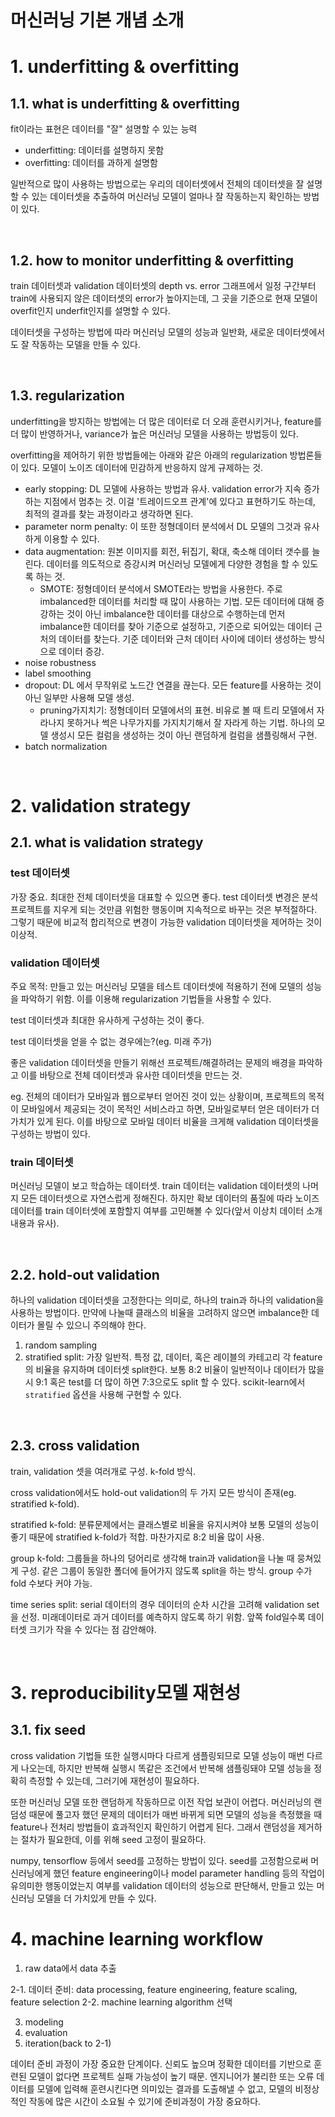 # 머신러닝 기본 개념 소개

# 1. underfitting & overfitting

## 1.1. what is underfitting & overfitting

fit이라는 표현은 데이터를 "잘" 설명할 수 있는 능력

- underfitting: 데이터를 설명하지 못함
- overfitting: 데이터를 과하게 설명함

일반적으로 많이 사용하는 방법으로는 우리의 데이터셋에서 전체의 데이터셋을 잘 설명할 수 있는 데이터셋을 추출하여 머신러닝 모델이 얼마나 잘 작동하는지 확인하는 방법이 있다.

<br>

## 1.2. how to monitor underfitting & overfitting

train 데이터셋과 validation 데이터셋의 depth vs. error 그래프에서 일정 구간부터 train에 사용되지 않은 데이터셋의 error가 높아지는데, 그 곳을 기준으로 현재 모델이 overfit인지 underfit인지를 설명할 수 있다.

데이터셋을 구성하는 방법에 따라 머신러닝 모델의 성능과 일반화, 새로운 데이터셋에서도 잘 작동하는 모델을 만들 수 있다.

<br>

## 1.3. regularization

underfitting을 방지하는 방법에는 더 많은 데이터로 더 오래 훈련시키거나, feature를 더 많이 반영하거나, variance가 높은 머신러닝 모델을 사용하는 방법등이 있다.

overfitting을 제어하기 위한 방법들에는 아래와 같은 아래의 regularization 방법론들이 있다. 모델이 노이즈 데이터에 민감하게 반응하지 않게 규제하는 것.

- early stopping: DL 모델에 사용하는 방법과 유사. validation error가 지속 증가하는 지점에서 멈추는 것. 이걸 '트레이드오프 관계'에 있다고 표현하기도 하는데, 최적의 결과를 찾는 과정이라고 생각하면 된다.
- parameter norm penalty: 이 또한 정형데이터 분석에서 DL 모델의 그것과 유사하게 이용할 수 있다.
- data augmentation: 원본 이미지를 회전, 뒤집기, 확대, 축소해 데이터 갯수를 늘린다. 데이터를 의도적으로 증강시켜 머신러닝 모델에게 다양한 경험을 할 수 있도록 하는 것.
    - SMOTE: 정형데이터 분석에서 SMOTE라는 방법을 사용한다. 주로 imbalanced한 데이터를 처리할 때 많이 사용하는 기법. 모든 데이터에 대해 증강하는 것이 아닌 imbalance한 데이터를 대상으로 수행하는데 먼저 imbalance한 데이터를 찾아 기준으로 설정하고, 기준으로 되어있는 데이터 근처의 데이터를 찾는다. 기준 데이터와 근처 데이터 사이에 데이터 생성하는 방식으로 데이터 증강.
- noise robustness
- label smoothing
- dropout: DL 에서 무작위로 노드간 연결을 끊는다. 모든 feature를 사용하는 것이 아닌 일부만 사용해 모델 생성.
    - pruning가지치기: 정형데이터 모델에서의 표현. 비유로 볼 때 트리 모델에서 자라나지 못하거나 썩은 나무가지를 가지치기해서 잘 자라게 하는 기법. 하나의 모델 생성시 모든 컬럼을 생성하는 것이 아닌 랜덤하게 컬럼을 샘플링해서 구현.
- batch normalization

<br>

# 2. validation strategy

## 2.1. what is validation strategy

### test 데이터셋

가장 중요. 최대한 전체 데이터셋을 대표할 수 있으면 좋다. test 데이터셋 변경은 분석 프로젝트를 지우게 되는 것만큼 위험한 행동이며 지속적으로 바꾸는 것은 부적절하다. 그렇기 때문에 비교적 합리적으로 변경이 가능한 validation 데이터셋을 제어하는 것이 이상적.

### validation 데이터셋

주요 목적: 만들고 있는 머신러닝 모델을 테스트 데이터셋에 적용하기 전에 모델의 성능을 파악하기 위함. 이를 이용해 regularization 기법들을 사용할 수 있다.

test 데이터셋과 최대한 유사하게 구성하는 것이 좋다.

test 데이터셋을 얻을 수 없는 경우에는?(eg. 미래 주가)

좋은 validation 데이터셋을 만들기 위해선 프로젝트/해결하려는 문제의 배경을 파악하고 이를 바탕으로 전체 데이터셋과 유사한 데이터셋을 만드는 것.

eg. 전체의 데이터가 모바일과 웹으로부터 얻어진 것이 있는 상황이며, 프로젝트의 목적이 모바일에서 제공되는 것이 목적인 서비스라고 하면, 모바일로부터 얻은 데이터가 더 가치가 있게 된다. 이를 바탕으로 모바일 데이터 비율을 크게해 validation 데이터셋을 구성하는 방법이 있다.


### train 데이터셋

머신러닝 모델이 보고 학습하는 데이터셋. train 데이터는 validation 데이터셋의 나머지 모든 데이터셋으로 자연스럽게 정해진다. 하지만 확보 데이터의 품질에 따라 노이즈 데이터를 train 데이터셋에 포함할지 여부를 고민해볼 수 있다(앞서 이상치 데이터 소개내용과 유사).

<br>

## 2.2. hold-out validation

하나의 validation 데이터셋을 고정한다는 의미로, 하나의 train과 하나의 validation을 사용하는 방법이다. 만약에 나눌때 클래스의 비율을 고려하지 않으면 imbalance한 데이터가 몰릴 수 있으니 주의해야 한다.

1. random sampling
2. stratified split: 가장 일반적. 특정 값, 데이터, 혹은 레이블의 카테고리 각 feature의 비율을 유지하며 데이터셋 split한다. 보통 8:2 비율이 일반적이나 데이터가 많을시 9:1 혹은 test를 더 많이 하면 7:3으로도 split 할 수 있다. scikit-learn에서 `stratified` 옵션을 사용해 구현할 수 있다.

<br>

## 2.3. cross validation

train, validation 셋을 여러개로 구성. k-fold 방식.

cross validation에서도 hold-out validation의 두 가지 모든 방식이 존재(eg. stratified k-fold). 

stratified k-fold: 분류문제에서는 클래스별로 비율을 유지시켜야 보통 모델의 성능이 좋기 때문에 stratified k-fold가 적합. 마찬가지로 8:2 비율 많이 사용.

group k-fold: 그룹들을 하나의 덩어리로 생각해 train과 validation을 나눌 때 뭉쳐있게 구성. 같은 그룹이 동일한 폴더에 들어가지 않도록 split을 하는 방식. group 수가 fold 수보다 커야 가능.

time series split: serial 데이터의 경우 데이터의 순차 시간을 고려해 validation set을 선정. 미래데이터로 과거 데이터를 예측하지 않도록 하기 위함. 앞쪽 fold일수록 데이터셋 크기가 작을 수 있다는 점 감안해야.

<br>

# 3. reproducibility모델 재현성

## 3.1. fix seed

cross validation 기법들 또한 실행시마다 다르게 샘플링되므로 모델 성능이 매번 다르게 나오는데, 하지만 반복해 실행시 똑같은 조건에서 반복해 샘플링돼야 모델 성능을 정확히 측정할 수 있는데, 그러기에 재현성이 필요하다.

또한 머신러닝 모델 또한 랜덤하게 작동하므로 이전 작업 보관이 어렵다. 머신러닝의 랜덤성 때문에 풀고자 했던 문제의 데이터가 매번 바뀌게 되면 모델의 성능을 측정했을 때 feature나 전처리 방법들이 효과적인지 확인하기 어렵게 된다. 그래서 랜덤성을 제거하는 절차가 필요한데, 이를 위해 seed 고정이 필요하다.

numpy, tensorflow 등에서 seed를 고정하는 방법이 있다. seed를 고정함으로써 머신러닝에게 했던 feature engineering이나 model parameter handling 등의 작업이 유의미한 행동이었는지 여부를 validation 데이터의 성능으로 판단해서, 만들고 있는 머신러닝 모델을 더 가치있게 만들 수 있다.




# 4. machine learning workflow

1. raw data에서 data 추출

2-1. 데이터 준비: data processing, feature engineering, feature scaling, feature selection
2-2. machine learning algorithm 선택

3. modeling
4. evaluation
5. iteration(back to 2-1)

데이터 준비 과정이 가장 중요한 단계이다. 신뢰도 높으며 정확한 데이터를 기반으로 훈련된 모델이 없다면 프로젝트 실패 가능성이 높기 때문. 엔지니어가 불리한 또는 오류 데이터를 모델에 입력해 훈련시킨다면 의미있는 결과를 도출해낼 수 없고, 모델의 비정상적인 작동에 많은 시간이 소요될 수 있기에 준비과정이 가장 중요하다.